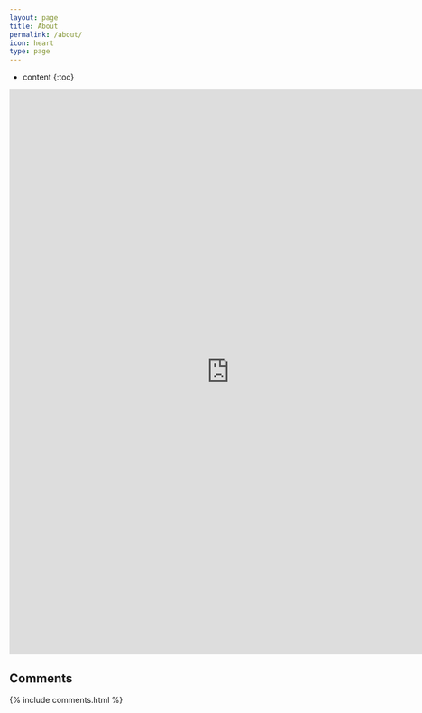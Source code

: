 ```yaml
---
layout: page
title: About
permalink: /about/
icon: heart
type: page
---
```


* content
{:toc}

<iframe src="https://github-profile-summary.com/user/wscrlhs"  width="780px" height="1000px" frameborder="0" scrolling="no"> </iframe>

## Comments

{% include comments.html %}
